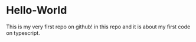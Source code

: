 # Hello-World
This is my very first repo on github! in this repo and it is about my first code on typescript.
